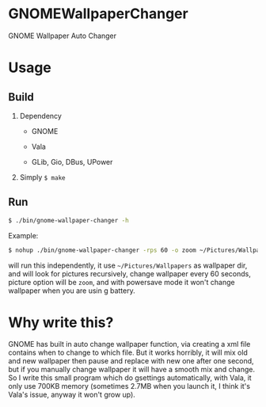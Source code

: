 GNOMEWallpaperChanger
=====================

GNOME Wallpaper Auto Changer

# Usage

## Build

1. Dependency

	- GNOME

	- Vala

	- GLib, Gio, DBus, UPower

2. Simply `$ make`

## Run

```bash
$ ./bin/gnome-wallpaper-changer -h
```

Example:

```bash
$ nohup ./bin/gnome-wallpaper-changer -rps 60 -o zoom ~/Pictures/Wallpapers >> /dev/null 2>&1 &
```

will run this independently, it use `~/Pictures/Wallpapers` as wallpaper dir, and will look for pictures recursively, change wallpaper every 60 seconds, picture option will be `zoom`, and with powersave mode it won't change wallpaper when you are usin g battery.

# Why write this?

GNOME has built in auto change wallpaper function, via creating a xml file contains when to change to which file. But it works horribly, it will mix old and new wallpaper then pause and replace with new one after one second, but if you manually change wallpaper it will have a smooth mix and change. So I write this small program which do gsettings automatically, with Vala, it only use 700KB memory (sometimes 2.7MB when you launch it, I think it's Vala's issue, anyway it won't grow up).
